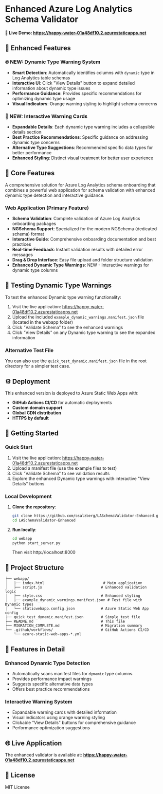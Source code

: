 # Enhanced Azure Log Analytics Schema Validator

**🌟 Live Demo: https://happy-water-01a48df10.2.azurestaticapps.net**

## 🎯 Enhanced Features

### 🔥 NEW: Dynamic Type Warning System
- **Smart Detection**: Automatically identifies columns with `dynamic` type in Log Analytics table schemas
- **Interactive UI**: Click "View Details" button to expand detailed information about dynamic type issues
- **Performance Guidance**: Provides specific recommendations for optimizing dynamic type usage
- **Visual Indicators**: Orange warning styling to highlight schema concerns

### 🎯 NEW: Interactive Warning Cards
- **Expandable Details**: Each dynamic type warning includes a collapsible details section
- **Best Practice Recommendations**: Specific guidance on addressing dynamic type concerns
- **Alternative Type Suggestions**: Recommended specific data types for better performance
- **Enhanced Styling**: Distinct visual treatment for better user experience

## 🚀 Core Features

A comprehensive solution for Azure Log Analytics schema onboarding that combines a powerful web application for schema validation with enhanced dynamic type detection and interactive guidance.

### Web Application (Primary Feature)
- **Schema Validation**: Complete validation of Azure Log Analytics onboarding packages
- **NGSchema Support**: Specialized for the modern NGSchema (dedicated schema) format
- **Interactive Guide**: Comprehensive onboarding documentation and best practices
- **Real-time Feedback**: Instant validation results with detailed error messages
- **Drag & Drop Interface**: Easy file upload and folder structure validation
- **Enhanced Dynamic Type Warnings**: NEW - Interactive warnings for dynamic type columns

## 🧪 Testing Dynamic Type Warnings

To test the enhanced Dynamic type warning functionality:

1. Visit the live application: https://happy-water-01a48df10.2.azurestaticapps.net
2. Upload the included `example_dynamic_warnings.manifest.json` file (located in the webapp folder)
3. Click "Validate Schema" to see the enhanced warnings
4. Click "View Details" on any Dynamic type warning to see the expanded information

### Alternative Test File
You can also use the `quick_test_dynamic.manifest.json` file in the root directory for a simpler test case.

## ⚙️ Deployment

This enhanced version is deployed to Azure Static Web Apps with:
- **GitHub Actions CI/CD** for automatic deployments
- **Custom domain support** 
- **Global CDN distribution**
- **HTTPS by default**

## 🚀 Getting Started

### Quick Start
1. Visit the live application: https://happy-water-01a48df10.2.azurestaticapps.net
2. Upload a manifest file (use the example files to test)
3. Click "Validate Schema" to see validation results
4. Explore the enhanced Dynamic type warnings with interactive "View Details" buttons

### Local Development
1. **Clone the repository**:
   ```bash
   git clone https://github.com/osalzberg/LASchemaValidator-Enhanced.git
   cd LASchemaValidator-Enhanced
   ```

2. **Run locally**:
   ```bash
   cd webapp
   python start_server.py
   ```
   Then visit http://localhost:8000

## 📁 Project Structure

```text
├── webapp/
│   ├── index.html                           # Main application
│   ├── script.js                           # Enhanced validation logic
│   ├── style.css                           # Enhanced styling
│   ├── example_dynamic_warnings.manifest.json # Test file with Dynamic types
│   └── staticwebapp.config.json            # Azure Static Web App config
├── quick_test_dynamic.manifest.json        # Simple test file
├── README.md                               # This file
├── MIGRATION_COMPLETE.md                   # Migration summary
└── .github/workflows/                      # GitHub Actions CI/CD
    └── azure-static-web-apps-*.yml
```

## 🎯 Features in Detail

### Enhanced Dynamic Type Detection
- Automatically scans manifest files for `dynamic` type columns
- Provides performance impact warnings
- Suggests specific alternative data types
- Offers best practice recommendations

### Interactive Warning System
- Expandable warning cards with detailed information
- Visual indicators using orange warning styling
- Clickable "View Details" buttons for comprehensive guidance
- Performance optimization suggestions

## 🌐 Live Application

The enhanced validator is available at:
**https://happy-water-01a48df10.2.azurestaticapps.net**

## 📄 License

MIT License
